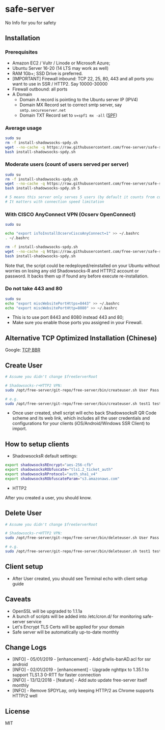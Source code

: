 # safe-server

No Info for you for safety

## Installation

### Prerequisites

* Amazon EC2 / Vultr / Linode or Microsoft Azure;
* Ubuntu Server 16-20 (14 LTS may work as well)
* RAM 1Gb+; SSD Drive is preferred.
* [IMPORTANT] Firewall inbound: TCP 22, 25, 80, 443 and all ports you want to use in SSR / HTTP2. Say 10000-30000
* Firewall outbound: all ports
* A Domain 
  - Domain A record is pointing to the Ubuntu server IP (IPV4)
  - Domain MX Record set to correct smtp server, say `smtp.secureserver.net`
  - Domain TXT Record set to `v=spf1 mx -all` ([SPF](https://hk.godaddy.com/en/help/add-an-spf-record-19218))

### Average usage

```bash
sudo su
rm -f install-shadowsocks-spdy.sh
wget --no-cache -q https://raw.githubusercontent.com/free-server/safe-server/master/install-shadowsocks-spdy.sh
bash install-shadowsocks-spdy.sh
```

### Moderate users (count of users served per server)

```bash
sudo su
rm -f install-shadowsocks-spdy.sh
wget --no-cache -q https://raw.githubusercontent.com/free-server/safe-server/master/install-shadowsocks-spdy.sh
bash install-shadowsocks-spdy.sh 5

# 5 means this server only serves 5 users (by default it counts from current user list)
# It matters with connection speed limitation
```

### With CISCO AnyConnect VPN (Ocserv OpenConnect)

```bash
sudo su

echo "export isToInstallOcservCiscoAnyConnect=1" >> ~/.bashrc
. ~/.bashrc

rm -f install-shadowsocks-spdy.sh
wget --no-cache -q https://raw.githubusercontent.com/free-server/safe-server/master/install-shadowsocks-spdy.sh
bash install-shadowsocks-spdy.sh
```

Note that, the script could be redeployed/reinstalled on your Ubuntu without worries on losing any old Shadowsocks-R and HTTP/2 account or password.
It backs them up if found any before execute re-installation.

### Do not take 443 and 80
```bash
sudo su
echo "export miscWebsitePortHttps=8443" >> ~/.bashrc
echo "export miscWebsitePortHttp=8080" >> ~/.bashrc
```
 - This is to use port 8443 and 8080 instead 443 and 80;
- Make sure you enable those ports you assigned in your Firewall.

## Alternative TCP Optimized Installation (Chinese)
Google: [TCP BBR](https://doub.io/wlzy-16/)

## Create User

```bash
# Assume you didn't change $freeServerRoot

# Shadowsocks-r+HTTP2 VPN:
sudo /opt/free-server/git-repo/free-server/bin/createuser.sh User Pass ShadowsocksRPort HTTP2Port EmailAddress

# e.g.
sudo /opt/free-server/git-repo/free-server/bin/createuser.sh test1 test123 10000 10401 SOME_SOME_USER@qq.com

```

* Once user created, shell script will echo back ShadowsocksR QR Code scheme and its web link,
which includes all the user credentials and configurations for your clients (iOS/Android/Windows SSR Client) to import.

## How to setup clients

* ShadowsocksR default settings:

```bash
export shadowsocksREncrypt="aes-256-cfb"
export shadowsocksRObfuscate="tls1.2_ticket_auth"
export shadowsocksRProtocol="auth_sha1_v4"
export shadowsocksRObfuscateParam="s3.amazonaws.com"
```

* HTTP2

After you created a user, you should know.

## Delete User

```bash
# Assume you didn't change $freeServerRoot

# Shadowsocks-r+HTTP2 VPN:
sudo /opt/free-server/git-repo/free-server/bin/deleteuser.sh User Pass ShadowsocksRPort HTTP2Port SOME_SOME_USER@qq.com

# e.g.
sudo /opt/free-server/git-repo/free-server/bin/deleteuser.sh test1 test123 10000 10401 SOME_SOME_USER@qq.com

```

## Client setup

* After User created, you should see Terminal echo with client setup guide

## Caveats

* OpenSSL will be upgraded to 1.1.1a
* A bunch of scripts will be added into /etc/cron.d/ for monitoring safe-server service
* Let's Encrypt TLS Certs will be applied for your domain
* Safe server will be automatically up-to-date monthly

## Change Logs

* [INFO] - 05/01/2019 - [enhancement] - Add gfwlis-banAD.acl for ssr android
* [INFO] - 02/01/2019 - [enhancement] - Upgrade nghttpx to 1.35.1 to support TLS1.3 0-RTT for faster connection
* [INFO] - 13/12/2018 - [feature] - Add auto update free-server itself monthly
* [INFO] - Remove SPDYLay, only keeping HTTP/2 as Chrome supports HTTP/2 well

## License

MIT
